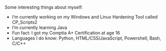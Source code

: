 
<!--
**vipersniper0501/vipersniper0501** is a ✨ _special_ ✨ repository because its `README.md` (this file) appears on your GitHub profile.
-->

Some interesting things about myself:

- I’m currently working on my Windows and Linux Hardening Tool called CP_Scripts2
- I’m currently learning Java
- Fun fact: I got my Comptia A+ Certification at age 16
- Languages I do know: Python, HTML/CSS/JavaScript, Powershell, Bash, C/C++

